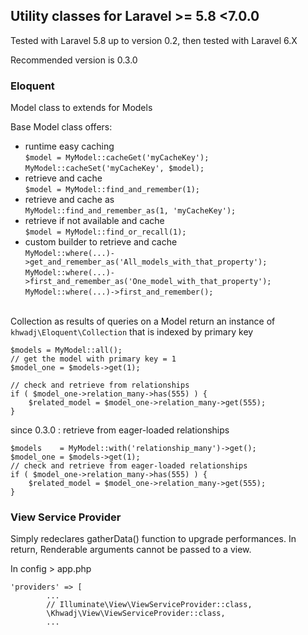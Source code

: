 ## Utility classes for Laravel >= 5.8 <7.0.0

Tested with Laravel 5.8 up to version 0.2, then tested with Laravel 6.X

Recommended version is 0.3.0

### Eloquent

Model class to extends for Models

Base Model class offers:
- runtime easy caching 
<br>`$model = MyModel::cacheGet('myCacheKey');`  
`MyModel::cacheSet('myCacheKey', $model);`  
- retrieve and cache 
<br>`$model = MyModel::find_and_remember(1);`
- retrieve and cache as 
<br>`MyModel::find_and_remember_as(1, 'myCacheKey');`
- retrieve if not available and cache 
<br>`$model = MyModel::find_or_recall(1);`
- custom builder to retrieve and cache
<br> `MyModel::where(...)->get_and_remember_as('All_models_with_that_property');`
<br> `MyModel::where(...)->first_and_remember_as('One_model_with_that_property');`
<br> `MyModel::where(...)->first_and_remember();`

<br>Collection as results of queries on a Model return an instance of `khwadj\Eloquent\Collection` that is indexed by primary key

```
$models = MyModel::all();
// get the model with primary key = 1
$model_one = $models->get(1);

// check and retrieve from relationships
if ( $model_one->relation_many->has(555) ) {
    $related_model = $model_one->relation_many->get(555);
}
```

since 0.3.0 : retrieve from eager-loaded relationships
```
$models    = MyModel::with('relationship_many')->get();
$model_one = $models->get(1);
// check and retrieve from eager-loaded relationships
if ( $model_one->relation_many->has(555) ) {
    $related_model = $model_one->relation_many->get(555);
}
```


### View Service Provider

Simply redeclares gatherData() function to upgrade performances.
In return, Renderable arguments cannot be passed to a view.

In config > app.php

```
'providers' => [
        ...
        // Illuminate\View\ViewServiceProvider::class,
        \Khwadj\View\ViewServiceProvider::class,
        ...
```